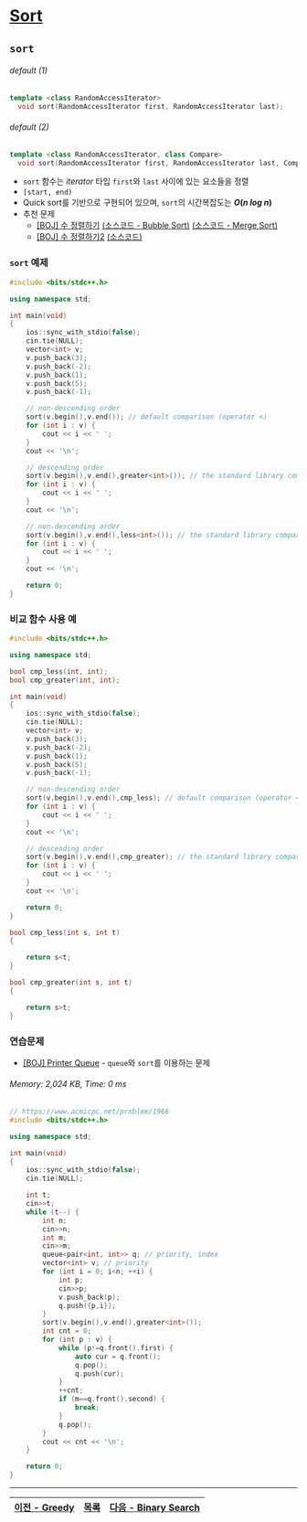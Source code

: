 # [Sort](https://www.cplusplus.com/reference/algorithm/sort/)
## `sort`
###### default (1)
```c++
template <class RandomAccessIterator>
  void sort(RandomAccessIterator first, RandomAccessIterator last);
```
###### default (2)
```c++
template <class RandomAccessIterator, class Compare>
  void sort(RandomAccessIterator first, RandomAccessIterator last, Compare comp);
```
* `sort` 함수는 <i>iterator</i> 타입 `first`와 `last` 사이에 있는 요소들을 정렬
* `[start, end)`
* Quick sort를 기반으로 구현되어 있으며, `sort`의 시간복잡도는 <b><i>O</i>(<i>n log n</i>)</b>
* 추천 문제
	* [[BOJ] 수 정렬하기](https://www.acmicpc.net/problem/2750) [(소스코드 - Bubble Sort)](./src/bubblesort.cpp) [(소스코드 - Merge Sort)](./src/mergesort.cpp)
	* [[BOJ] 수 정렬하기2](https://www.acmicpc.net/problem/2751) [(소스코드)](./src/stl_sort.cpp)

### `sort` 예제
```c++
#include <bits/stdc++.h>

using namespace std;

int main(void) 
{
	ios::sync_with_stdio(false);
	cin.tie(NULL);
	vector<int> v;
	v.push_back(3);
	v.push_back(-2);
	v.push_back(1);
	v.push_back(5);
	v.push_back(-1);

	// non-descending order
	sort(v.begin(),v.end()); // default comparison (operator <)
	for (int i : v) {
		cout << i << ' ';
	}
	cout << '\n';

	// descending order
	sort(v.begin(),v.end(),greater<int>()); // the standard library compare function object
	for (int i : v) {
		cout << i << ' ';
	}
	cout << '\n';

	// non-descending order
	sort(v.begin(),v.end(),less<int>()); // the standard library compare function object
	for (int i : v) {
		cout << i << ' ';
	}
	cout << '\n';

	return 0;
}
```

### 비교 함수 사용 예
```c++
#include <bits/stdc++.h>

using namespace std;

bool cmp_less(int, int);
bool cmp_greater(int, int);

int main(void) 
{
	ios::sync_with_stdio(false);
	cin.tie(NULL);
	vector<int> v;
	v.push_back(3);
	v.push_back(-2);
	v.push_back(1);
	v.push_back(5);
	v.push_back(-1);

	// non-descending order
	sort(v.begin(),v.end(),cmp_less); // default comparison (operator <)
	for (int i : v) {
		cout << i << ' ';
	}
	cout << '\n';

	// descending order
	sort(v.begin(),v.end(),cmp_greater); // the standard library compare function object
	for (int i : v) {
		cout << i << ' ';
	}
	cout << '\n';

	return 0;
}

bool cmp_less(int s, int t)
{

	return s<t;
}

bool cmp_greater(int s, int t)
{

	return s>t;
}
```

### 연습문제
* [[BOJ] Printer Queue](https://www.acmicpc.net/problem/1966) - `queue`와 `sort`를 이용하는 문제 
###### Memory: 2,024 KB, Time: 0 ms
```c++
// https://www.acmicpc.net/problem/1966
#include <bits/stdc++.h>

using namespace std;

int main(void)
{
	ios::sync_with_stdio(false);
	cin.tie(NULL);

	int t;
	cin>>t;
	while (t--) {
		int n;
		cin>>n;
		int m;
		cin>>m;
		queue<pair<int, int>> q; // priority, index
		vector<int> v; // priority
		for (int i = 0; i<n; ++i) {
			int p;
			cin>>p;
			v.push_back(p);
			q.push({p,i});
		}
		sort(v.begin(),v.end(),greater<int>());
		int cnt = 0;
		for (int p : v) {
			while (p!=q.front().first) {
				auto cur = q.front();
				q.pop();
				q.push(cur);
			}	
			++cnt;
			if (m==q.front().second) {
				break;
			}
			q.pop();
		}
		cout << cnt << '\n';
	}

	return 0;
}
```

---
|[이전 - Greedy](/greedy/)|[목록](https://github.com/RyanJeong/CP#index)|[다음 - Binary Search](/binary_search)|
|-|-|-|